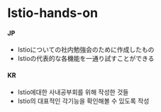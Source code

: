 # Istio-hands-on
#### JP
- Istioについての社内勉強会のために作成したもの
- Istioの代表的な各機能を一通り試すことができる

#### KR
- Istio에대한 사내공부회를 위해 작성한 것들
- Istio의 대표적인 각기능을 확인해볼 수 있도록 작성